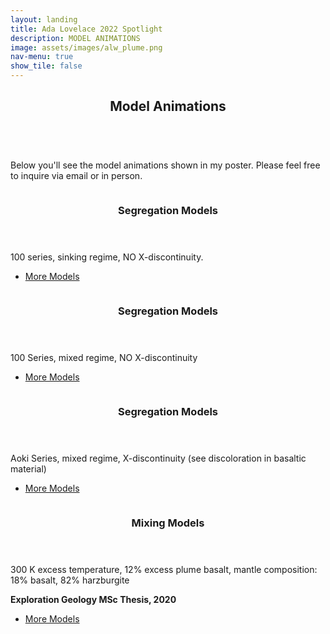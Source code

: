 ```yaml
---
layout: landing
title: Ada Lovelace 2022 Spotlight
description: MODEL ANIMATIONS
image: assets/images/alw_plume.png
nav-menu: true
show_tile: false
---
```

<!-- Main -->
<div id="main">

<!-- One -->
<section id="one">
	<div class="inner">
		<header class="major">
			<h2>Model Animations</h2>
		</header>
		<p><br>Below you'll see the model animations shown in my poster. Please feel free to inquire via email or in person.</p>
	</div>
</section>
	
<!-- Two -->
<section id="two" class="spotlights">
	<section>
		<a href="" class="image">
			<img src="{% link assets/images/m1_gif.gif %}" alt="" data-position="top center" />
		</a>
		<div class="content">
			<div class="inner">
				<header class="major">
					<h3>Segregation Models</h3>
				</header>
	<p>100 series, sinking regime, NO X-discontinuity.</p>
				<ul class="actions">
					<li><a href="https://drive.google.com/file/d/1bMDQX2vrFIGvInowm_kMTT0FfoPott7J/view?usp=sharing" class="button">More Models</a></li>
				</ul>
			</div>
		</div>
	</section>
	<section>
		<a href="https://www.agu.org/Fall-Meeting" class="image">
			<img src="{% link assets/images/m2_gif.gif %}" alt="" data-position="top center" />
		</a>
		<div class="content">
			<div class="inner">
				<header class="major">
					<h3>Segregation Models</h3>
				</header>
        <p>100 Series, mixed regime, NO X-discontinuity</p>
				<ul class="actions">
					<li><a href="https://drive.google.com/file/d/1bMDQX2vrFIGvInowm_kMTT0FfoPott7J/view?usp=sharing" class="button">More Models</a></li>
				</ul>
			</div>
		</div>
	</section>
  	<section>
		<a href="" class="image">
			<img src="{% link assets/images/m5_gif.gif %}" alt="" data-position="top center" />
		</a>
		<div class="content">
			<div class="inner">
				<header class="major">
					<h3>Segregation Models</h3>
				</header>
				<p>Aoki Series, mixed regime, X-discontinuity (see discoloration in basaltic material)</p>
				<ul class="actions">
					<li><a href="https://drive.google.com/file/d/1bMDQX2vrFIGvInowm_kMTT0FfoPott7J/view?usp=sharing" class="button">More Models</a></li>
				</ul>
			</div>
		</div>
	</section>
	<section>
		<a href="" class="image">
			<img src="{% link assets/images/animation_ALW.gif %}" alt="" data-position="center center" />
		</a>
		<div class="content">
			<div class="inner">
				<header class="major">
					<h3>Mixing Models</h3>
				</header>
				<p>300 K excess temperature, 12% excess plume basalt, mantle composition: 18% basalt, 82% harzburgite</p>
				<p><b>Exploration Geology MSc Thesis, 2020</b></p>
				<ul class="actions">
					<li><a href="https://drive.google.com/file/d/1bMDQX2vrFIGvInowm_kMTT0FfoPott7J/view?usp=sharing" class="button">More Models</a></li>
				</ul>
			<!-- </div>
		</div>
	</section> -->
